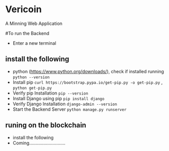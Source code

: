 # Vericoin
A Minning Web Application

#To run the Backend
- Enter a new terminal
## install the following
- python (https://www.python.org/downloads/), check if installed running `python --version`
-  Install pip `curl https://bootstrap.pypa.io/get-pip.py -o get-pip.py` , `python get-pip.py`
- Verify pip Installation `pip --version`
-  Install Django using pip `pip install django`
- Verify Django Installation `django-admin --version`
- Start the Backend Server `python manage.py runserver`

## runing on the blockchain
- install the following
- Coming............................
